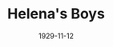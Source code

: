 ---
title: Helena's Boys
date: 1929-11-12
closing_date: 
layout: productions
featured_image: 
image_caption:
image_credit:
playbill:
category:
Theatre: Theatre Jacksonville
cast:
  Ann: Alberta Carlton
  James Truesdell: Burton Barrs
  Tibby: Charlotte Bowden Perry
  Lucy: Gladys Barrs
  Mrs. Helena Tilden: Katherine Ferrandou
  Tot: Lavinia Rose
  Beansey: Ralph W. Cooper, Jr.
  Henry: Stuart Cavanagh
  Parr: Tom Cashen
  Moresby Girard: William G. Jeacle
crew:
  Director: Elia Lilian Macklin
  Music Direction: Henry Cornely
  Props: 
    - Mrs. Vernon L. Brown
    - Theresa Mead
external_links:
---